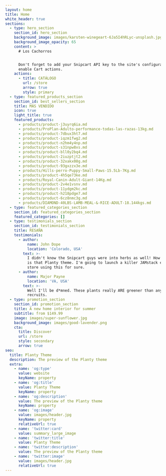 ```yaml
---
layout: home
title: Home
white_header: true
sections:
  - type: hero_section
    section_id: hero_section
    background_image: images/karsten-winegeart-6Ja5I4hRLyc-unsplash.jpg
    background_image_opacity: 65
    content: >
      # Los Cachorros


      Don't forget to add your Snipcart API key to the site's configuration to
      enable Cart actions.
    actions:
      - title: CATÁLOGO
        url: /store
        arrow: true
        style: primary
  - type: featured_products_section
    section_id: best_sellers_section
    title: MÁS VENDIDO
    icon: true
    light_title: true
    featured_products:
      - products/product-j3uyrq6ia.md
      - products/ProPlan-Adulto-performance-todas-las-razas-13kg.md
      - products/product-7dbux3ht7.md
      - products/product-iqzm1fwg2.md
      - products/product-n2hm4y4np.md
      - products/product-s31npw8xs.md
      - products/product-bll0y2bq4.md
      - products/product-2iuzptjt2.md
      - products/product-32xakx08g.md
      - products/product-93gxzzx3e.md
      - products/Hills-perro-Puppy-Small-Paws-15.5Lb-7Kg.md
      - products/product-4h5qe73ke.md
      - products/Royal-Canin-Adult-Giant-14Kg.md
      - products/product-2v4e1vsnv.md
      - products/product-11ydgm2kc.md
      - products/product-h218pdge7.md
      - products/product-6cz8nmc3g.md
      - products/DIAMOND-40LBS-LAMB-MEAL-&-RICE-ADULT-18.144kgs.md
  - type: featured_categories_section
    section_id: featured_categories_section
    featured_categories: []
  - type: testimonials_section
    section_id: testimonials_section
    title: RESAÑA
    testimonials:
      - author:
          name: John Dope
          location: 'Colorado, USA'
        text: >-
          I didn't know the Snipcart guys were into herbs as well! How beautiful
          is that Planty theme. I'm going to launch a killer JAMstack e-commerce
          store using this for sure.
      - author:
          name: Major Payne
          location: 'VA, USA'
        text: >-
          Well I'll be d*mned. These plants really ARE greener than any of my
          recruits.
  - type: promotion_section
    section_id: promotion_section
    title: A new home interior for summer
    subtitle: from $149.99
    image: images/super-sunflower.jpg
    background_image: images/good-lavender.png
    cta:
      title: Discover
      url: /store
      style: secondary
      arrow: true
seo:
  title: Planty Theme
  description: The preview of the Planty theme
  extra:
    - name: 'og:type'
      value: website
      keyName: property
    - name: 'og:title'
      value: Planty Theme
      keyName: property
    - name: 'og:description'
      value: The preview of the Planty theme
      keyName: property
    - name: 'og:image'
      value: images/header.jpg
      keyName: property
      relativeUrl: true
    - name: 'twitter:card'
      value: summary_large_image
    - name: 'twitter:title'
      value: Planty Theme
    - name: 'twitter:description'
      value: The preview of the Planty theme
    - name: 'twitter:image'
      value: images/header.jpg
      relativeUrl: true
---
```

